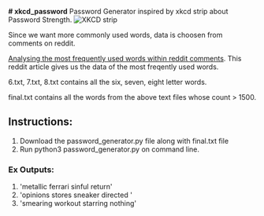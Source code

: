 **# xkcd_password**
Password Generator inspired by xkcd strip about Password Strength.
![XKCD strip]({{site.baseurl}}/xkcd_password/xkcd_password_strength.png)



Since we want more commonly used words, data is choosen from comments on reddit.

[Analysing the most frequently used words within reddit comments](https://www.reddit.com/r/TheoryOfReddit/comments/1rp1wk/analyzing_the_most_frequently_used_words_within/). This reddit article gives us the data of the most freqently used words.

6.txt, 7.txt, 8.txt contains all the six, seven, eight letter words.

final.txt contains all the words from the above text files whose count > 1500.

## Instructions:

1. Download the password_generator.py file along with final.txt file
2. Run python3 password_generator.py on command line.

### Ex Outputs: 
1.  'metallic ferrari sinful return'
2.  'opinions stores sneaker directed '
3.  'smearing workout starring nothing'
